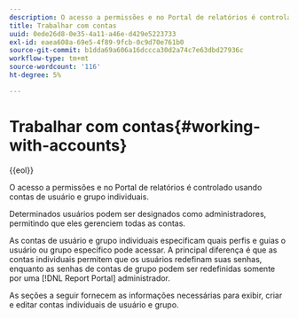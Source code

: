 ```yaml
---
description: O acesso a permissões e no Portal de relatórios é controlado usando contas de usuário e grupo individuais.
title: Trabalhar com contas
uuid: 0ede26d8-0e35-4a11-a46e-d429e5223733
exl-id: eaea608a-69e5-4f89-9fcb-0c9d70e761b0
source-git-commit: b1dda69a606a16dccca30d2a74c7e63dbd27936c
workflow-type: tm+mt
source-wordcount: '116'
ht-degree: 5%

---
```


# Trabalhar com contas{#working-with-accounts}

{{eol}}

O acesso a permissões e no Portal de relatórios é controlado usando contas de usuário e grupo individuais.

Determinados usuários podem ser designados como administradores, permitindo que eles gerenciem todas as contas.

As contas de usuário e grupo individuais especificam quais perfis e guias o usuário ou grupo específico pode acessar. A principal diferença é que as contas individuais permitem que os usuários redefinam suas senhas, enquanto as senhas de contas de grupo podem ser redefinidas somente por uma [!DNL Report Portal] administrador.

As seções a seguir fornecem as informações necessárias para exibir, criar e editar contas individuais de usuário e grupo.

